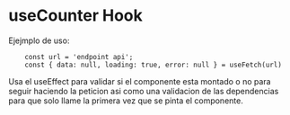 # useCounter Hook

Ejejmplo de uso:

```
    const url = 'endpoint api';
    const { data: null, loading: true, error: null } = useFetch(url)
```

Usa el useEffect para validar si el componente esta montado o no para seguir haciendo la peticion asi como una validacion de las dependencias para que solo llame la primera vez que se pinta el componente.
